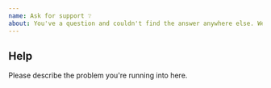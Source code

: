 ```yaml
---
name: Ask for support ❔
about: You've a question and couldn't find the answer anywhere else. We're here to help!
---
```


## Help

Please describe the problem you're running into here.
